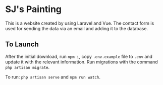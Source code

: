 # SJ's Painting
This is a website created by using Laravel and Vue. 
The contact form is used for sending the data via an email and adding it to the database.

## To Launch
After the initial download, run `npm i`, copy `.env.example` file to `.env`
and update it with the relevant information. Run migrations with the command `php artisan migrate`.

To run: `php artisan serve` and `npm run watch`.

